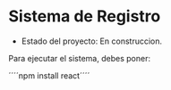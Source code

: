 <h1>Sistema de Registro</h1>

- Estado del proyecto: En construccion.
  
Para ejecutar el sistema, debes poner:

´´´´npm install react´´´´
